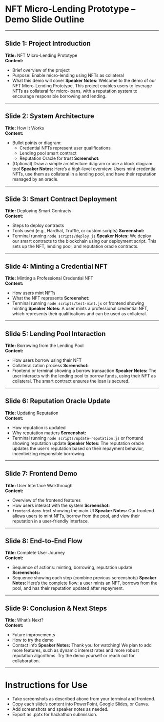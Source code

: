 # NFT Micro-Lending Prototype – Demo Slide Outline

---

## Slide 1: Project Introduction
**Title:** NFT Micro-Lending Prototype  
**Content:**
- Brief overview of the project
- Purpose: Enable micro-lending using NFTs as collateral
- What this demo will cover
**Speaker Notes:**
Welcome to the demo of our NFT Micro-Lending Prototype. This project enables users to leverage NFTs as collateral for micro-loans, with a reputation system to encourage responsible borrowing and lending.

---

## Slide 2: System Architecture
**Title:** How It Works  
**Content:**
- Bullet points or diagram:
  - Credential NFTs represent user qualifications
  - Lending pool smart contract
  - Reputation Oracle for trust
**Screenshot:**
- (Optional) Draw a simple architecture diagram or use a block diagram tool
**Speaker Notes:**
Here’s a high-level overview: Users mint credential NFTs, use them as collateral in a lending pool, and have their reputation managed by an oracle.

---

## Slide 3: Smart Contract Deployment
**Title:** Deploying Smart Contracts  
**Content:**
- Steps to deploy contracts
- Tools used (e.g., Hardhat, Truffle, or custom scripts)
**Screenshot:**
- Terminal running `node scripts/deploy.js`
**Speaker Notes:**
We deploy our smart contracts to the blockchain using our deployment script. This sets up the NFT, lending pool, and reputation oracle contracts.

---

## Slide 4: Minting a Credential NFT
**Title:** Minting a Professional Credential NFT  
**Content:**
- How users mint NFTs
- What the NFT represents
**Screenshot:**
- Terminal running `node scripts/test-mint.js` or frontend showing minting
**Speaker Notes:**
A user mints a professional credential NFT, which represents their qualifications and can be used as collateral.

---

## Slide 5: Lending Pool Interaction
**Title:** Borrowing from the Lending Pool  
**Content:**
- How users borrow using their NFT
- Collateralization process
**Screenshot:**
- Frontend or terminal showing a borrow transaction
**Speaker Notes:**
The user interacts with the lending pool to borrow funds, using their NFT as collateral. The smart contract ensures the loan is secured.

---

## Slide 6: Reputation Oracle Update
**Title:** Updating Reputation  
**Content:**
- How reputation is updated
- Why reputation matters
**Screenshot:**
- Terminal running `node scripts/update-reputation.js` or frontend showing reputation update
**Speaker Notes:**
The reputation oracle updates the user’s reputation based on their repayment behavior, incentivizing responsible borrowing.

---

## Slide 7: Frontend Demo
**Title:** User Interface Walkthrough  
**Content:**
- Overview of the frontend features
- How users interact with the system
**Screenshot:**
- `frontend-demo.html` showing the main UI
**Speaker Notes:**
Our frontend allows users to mint NFTs, borrow from the pool, and view their reputation in a user-friendly interface.

---

## Slide 8: End-to-End Flow
**Title:** Complete User Journey  
**Content:**
- Sequence of actions: minting, borrowing, reputation update
**Screenshots:**
- Sequence showing each step (combine previous screenshots)
**Speaker Notes:**
Here’s the complete flow: a user mints an NFT, borrows from the pool, and has their reputation updated after repayment.

---

## Slide 9: Conclusion & Next Steps
**Title:** What’s Next?  
**Content:**
- Future improvements
- How to try the demo
- Contact info
**Speaker Notes:**
Thank you for watching! We plan to add more features, such as dynamic interest rates and more robust reputation algorithms. Try the demo yourself or reach out for collaboration.

---

# Instructions for Use
- Take screenshots as described above from your terminal and frontend.
- Copy each slide’s content into PowerPoint, Google Slides, or Canva.
- Add screenshots and speaker notes as needed.
- Export as .pptx for hackathon submission. 